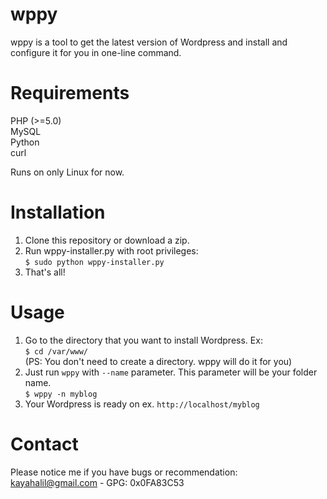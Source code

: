 wppy
====

wppy is a tool to get the latest version of Wordpress and install and configure it for you in one-line command.



Requirements
====

PHP (>=5.0)<br>
MySQL<br>
Python<br>
curl

Runs on only Linux for now.



Installation
====

1. Clone this repository or download a zip.
2. Run wppy-installer.py with root privileges:<br>
    ```$ sudo python wppy-installer.py```
3. That's all!



Usage
====

1. Go to the directory that you want to install Wordpress. Ex:<br>
    ```$ cd /var/www/```<br>
   (PS: You don't need to create a directory. wppy will do it for you)
2. Just run ```wppy``` with ```--name``` parameter. This parameter will be your folder name.<br>
    ```$ wppy -n myblog```
3. Your Wordpress is ready on ex. ```http://localhost/myblog```



Contact
====

Please notice me if you have bugs or recommendation:<br>
kayahalil@gmail.com - GPG: 0x0FA83C53
